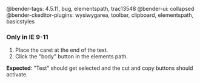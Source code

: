 @bender-tags: 4.5.11, bug, elementspath, trac13548
@bender-ui: collapsed
@bender-ckeditor-plugins: wysiwygarea, toolbar, clipboard, elementspath, basicstyles

### Only in IE 9-11

1. Place the caret at the end of the text.
2. Click the "body" button in the elements path.

**Expected**: "Test" should get selected and the cut and copy buttons should activate.
